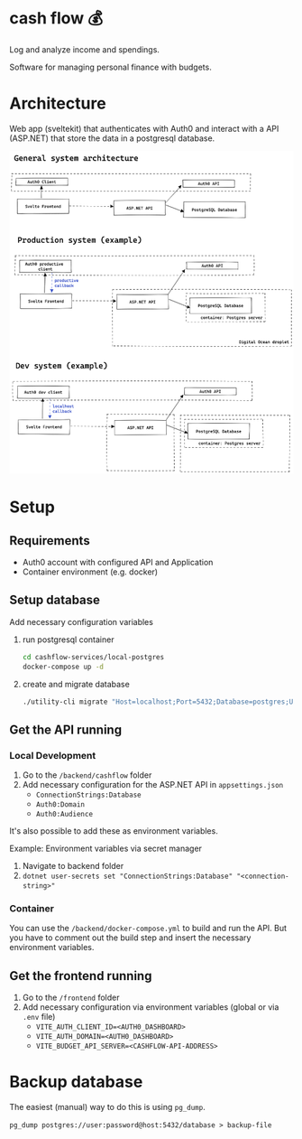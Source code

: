# cash flow 💰

Log and analyze income and spendings.

Software for managing personal finance with budgets.

# Architecture

Web app (sveltekit) that authenticates with Auth0 and interact with a API (ASP.NET) that store the data in a postgresql database.

![](./system-overview.excalidraw.png)


# Setup

## Requirements
- Auth0 account with configured API and Application
- Container environment (e.g. docker)


## Setup database

Add necessary configuration variables


1. run postgresql container 
    ```bash
    cd cashflow-services/local-postgres
    docker-compose up -d
    ```
2. create and migrate database
   ```bash
   ./utility-cli migrate "Host=localhost;Port=5432;Database=postgres;Username=postgres;Password=postgres"  "~/Repositories/budget/cashflow-cli/Scripts"
   ```
   
## Get the API running

### Local Development
1. Go to the `/backend/cashflow` folder 
2. Add necessary configuration for the ASP.NET API in `appsettings.json`
   - `ConnectionStrings:Database`
   - `Auth0:Domain`
   - `Auth0:Audience`

It's also possible to add these as environment variables.

Example: Environment variables via secret manager
1. Navigate to backend folder
2. `dotnet user-secrets set "ConnectionStrings:Database" "<connection-string>"`

### Container
You can use the `/backend/docker-compose.yml` to build and run the API. But you have to comment out the build step and insert the necessary environment variables.


## Get the frontend running

1. Go  to the `/frontend` folder
2. Add necessary configuration via environment variables (global or via `.env` file)
   - `VITE_AUTH_CLIENT_ID=<AUTH0_DASHBOARD>`
   - `VITE_AUTH_DOMAIN=<AUTH0_DASHBOARD>`
   - `VITE_BUDGET_API_SERVER=<CASHFLOW-API-ADDRESS>`


# Backup database

The easiest (manual) way to do this is using `pg_dump`.

`pg_dump postgres://user:password@host:5432/database > backup-file`
